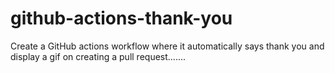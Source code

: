 # github-actions-thank-you
Create a GitHub actions workflow where it automatically says thank you and display a gif on creating a pull request.......
